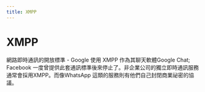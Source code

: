 ```yaml
---
title: XMPP
---
```

# XMPP

網路即時通訊的開放標準 - Google 使用 XMPP 作為其聊天軟體Google Chat; Facebook 一度曾提供此套通訊標準後來停止了。非企業公司的獨立即時通訊服務通常會採用XMPP。而像WhatsApp 這類的服務則有他們自己封閉商業祕密的協議。